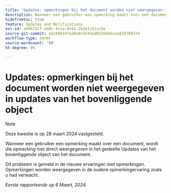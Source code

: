 ```yaml
---
title: 'Updates: opmerkingen bij het document worden niet weergegeven in updates van het bovenliggende object'
description: Wanneer een gebruiker een opmerking maakt over een document, wordt die opmerking niet direct weergegeven in het gedeelte Updates van het bovenliggende object van het document.
hidefromtoc: true
feature: Updates and Notifications
exl-id: a49b13cf-eddc-4cca-8c5a-2bda1cb1cc5e
source-git-commit: 1bc69d197e26e8c5543ad03164ebca1839789274
workflow-type: tm+mt
source-wordcount: '99'
ht-degree: 0%

---
```


# Updates: opmerkingen bij het document worden niet weergegeven in updates van het bovenliggende object

>[!NOTE]
>
>Deze kwestie is op 28 maart 2024 vastgesteld.

<!--WF, WFP-->

Wanneer een gebruiker een opmerking maakt over een document, wordt die opmerking niet direct weergegeven in het gedeelte Updates van het bovenliggende object van het document.

Dit probleem is gemeld in de nieuwe ervaringen met opmerkingen. Opmerkingen worden weergegeven in de oudere opmerkingervaring zoals u had verwacht.

_Eerste rapporteerde op 6 Maart, 2024._
